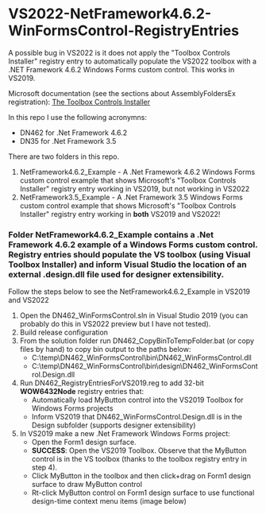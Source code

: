 # VS2022-NetFramework4.6.2-WinFormsControl-RegistryEntries
A possible bug in VS2022 is it does not apply the "Toolbox Controls Installer" registry entry to automatically populate the VS2022 toolbox with a .NET Framework 4.6.2 Windows Forms custom control. This works in VS2019.

Microsoft documentation (see the sections about AssemblyFoldersEx registration):  [The Toolbox Controls Installer](https://www.microsoft.com/en-us/download/details.aspx?id=35536)

In this repo I use the following acronymns:
- DN462 for .Net Framework 4.6.2
- DN35 for .Net Framework 3.5

There are two folders in this repo.
1. NetFramework4.6.2_Example - A .Net Framework 4.6.2 Windows Forms custom control example that shows Microsoft's "Toolbox Controls Installer" registry entry working in VS2019, but not working in VS2022
2. NetFramework3.5_Example - A .Net Framework 3.5 Windows Forms custom control example that shows Microsoft's "Toolbox Controls Installer" registry entry working in **both** VS2019 and VS2022!
  
### Folder NetFramework4.6.2_Example contains a .Net Framework 4.6.2 example of a Windows Forms custom control. Registry entries should populate the VS toolbox (using Visual Toolbox Installer) and inform Visual Studio the location of an external .design.dll file used for designer extensibility.
Follow the steps below to see the NetFramework4.6.2_Example in VS2019 and VS2022
1. Open the DN462_WinFormsControl.sln in Visual Studio 2019 (you can probably do this in VS2022 preview but I have not tested).
2. Build release configuration
3. From the solution folder run DN462_CopyBinToTempFolder.bat (or copy files by hand) to copy bin output to the paths below:
    - C:\temp\DN462_WinFormsControl\bin\DN462_WinFormsControl.dll
    - C:\temp\DN462_WinFormsControl\bin\design\DN462_WinFormsControl.Design.dll
4. Run DN462_RegistryEntriesForVS2019.reg to add 32-bit **WOW6432Node** registry entries that:
    - Automatically load MyButton control into the VS2019 Toolbox for Windows Forms projects
    - Inform VS2019 that DN462_WinFormsControl.Design.dll is in the Design subfolder (supports designer extensibility)
6. In VS2019 make a new .Net Framework Windows Forms project:
    - Open the Form1 design surface.
    - **SUCCESS**: Open the VS2019 Toolbox. Observe that the MyButton control is in the VS toolbox (thanks to the toolbox registry entry in step 4).
    - Click MyButton in the toolbox and then click+drag on Form1 design surface to draw MyButton control
    - Rt-click MyButton control on Form1 design surface to use functional design-time context menu items (image below)
